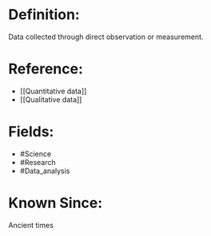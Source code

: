 

# Definition:
Data collected through direct observation or measurement.

# Reference:
- [[Quantitative data]]
- [[Qualitative data]]

# Fields: 
- #Science
- #Research
- #Data_analysis

# Known Since:
Ancient times

